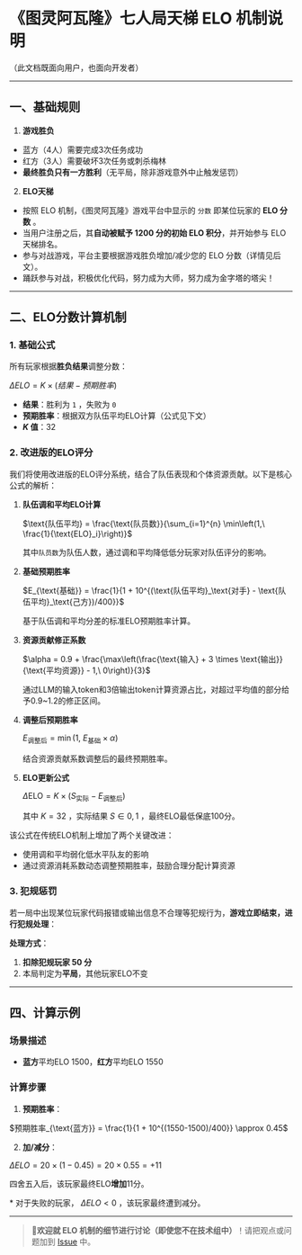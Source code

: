 # 《图灵阿瓦隆》七人局天梯 ELO 机制说明

（此文档既面向用户，也面向开发者）

---

## **一、基础规则**

1. **游戏胜负**

  - 蓝方（4人）需要完成3次任务成功
  - 红方（3人）需要破坏3次任务或刺杀梅林
  - **最终胜负只有一方胜利**（无平局，除非游戏意外中止触发惩罚）

2. **ELO天梯**

  - 按照 ELO 机制，《图灵阿瓦隆》游戏平台中显示的 `分数` 即某位玩家的 **ELO 分数** 。
  - 当用户注册之后，其**自动被赋予 1200 分的初始 ELO 积分**，并开始参与 ELO 天梯排名。
  - 参与对战游戏，平台主要根据游戏胜负增加/减少您的 ELO 分数（详情见后文）。
  - 踊跃参与对战，积极优化代码，努力成为大师，努力成为金字塔的塔尖！

---

## **二、ELO分数计算机制**

### 1. **基础公式**

所有玩家根据**胜负结果**调整分数：

$\Delta ELO = K \times (结果 - 预期胜率)$

- **结果**：胜利为 `1` ，失败为 `0`
- **预期胜率**：根据双方队伍平均ELO计算（公式见下文）
- ***K* 值**：32

### 2. **改进版的ELO评分**

我们将使用改进版的ELO评分系统，结合了队伍表现和个体资源贡献。以下是核心公式的解析：

1. **队伍调和平均ELO计算**

   $\text{队伍平均} = \frac{\text{队员数}}{\sum_{i=1}^{n} \min\left(1,\ \frac{1}{\text{ELO}_i}\right)}$

   其中`队员数`为队伍人数，通过调和平均降低低分玩家对队伍评分的影响。

2. **基础预期胜率**

   $E_{\text{基础}} = \frac{1}{1 + 10^{(\text{队伍平均}_\text{对手} - \text{队伍平均}_\text{己方})/400}}$

   基于队伍调和平均分差的标准ELO预期胜率计算。

3. **资源贡献修正系数**

   $\alpha = 0.9 + \frac{\max\left(\frac{\text{输入} + 3 \times \text{输出}}{\text{平均资源}} - 1,\ 0\right)}{3}$

   通过LLM的输入token和3倍输出token计算资源占比，对超过平均值的部分给予0.9~1.2的修正区间。

4. **调整后预期胜率**

   $E_{\text{调整后}} = \min(1,\ E_{\text{基础}} \times \alpha)$

   结合资源贡献系数调整后的最终预期胜率。

5. **ELO更新公式**

   $\Delta\text{ELO} = K \times (S_{\text{实际}} - E_{\text{调整后}})$

   其中 $K=32$ ，实际结果 $S∈{0,1}$ ，最终ELO最低保底100分。

该公式在传统ELO机制上增加了两个关键改进：

- 使用调和平均弱化低水平队友的影响
- 通过资源消耗系数动态调整预期胜率，鼓励合理分配计算资源

### 3. **犯规惩罚**

若一局中出现某位玩家代码报错或输出信息不合理等犯规行为，**游戏立即结束，进行犯规处理**：

**处理方式**：  

1. **扣除犯规玩家 50 分**
2. 本局判定为**平局**，其他玩家ELO不变

---

## **四、计算示例**

### 场景描述

- **蓝方**平均ELO 1500，**红方**平均ELO 1550

### 计算步骤

1. **预期胜率**：

  $预期胜率_{\text{蓝方}} = \frac{1}{1 + 10^{(1550-1500)/400}} \approx 0.45$

2. **加/减分**：

  $\Delta ELO = 20 \times (1 - 0.45) = 20 \times 0.55 = +11$

  四舍五入后，该玩家最终ELO**增加**11分。

  \* 对于失败的玩家， $\Delta ELO < 0$ ，该玩家最终遭到减分。

---

> **📢欢迎就 ELO 机制的细节进行讨论（即使您不在技术组中）**！请把观点或问题加到 [Issue](https://github.com/pkulab409/pkudsa.avalon/issues/10) 中。